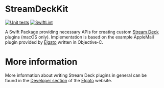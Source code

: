 # StreamDeckKit

[![Unit tests](https://github.com/ayoy/StreamDeckKit/actions/workflows/unit-tests.yml/badge.svg)](https://github.com/ayoy/StreamDeckKit/actions/workflows/unit-tests.yml)
[![SwiftLint](https://github.com/ayoy/StreamDeckKit/actions/workflows/swiftlint.yml/badge.svg)](https://github.com/ayoy/StreamDeckKit/actions/workflows/swiftlint.yml)


A Swift Package providing necessary APIs for creating custom [Stream
Deck](https://www.elgato.com/gaming/stream-deck) plugins (macOS only).
Implementation is based on the example AppleMail plugin provided by
[Elgato](https://github.com/elgatosf/streamdeck-applemail) written in
Objective-C.

# More information

More information about writing Stream Deck plugins in general can be found in
the [Developer section](https://developer.elgato.com/documentation/stream-deck/sdk/overview/)
of the [Elgato](https://developer.elgato.com/documentation/stream-deck/sdk/overview/) website.
